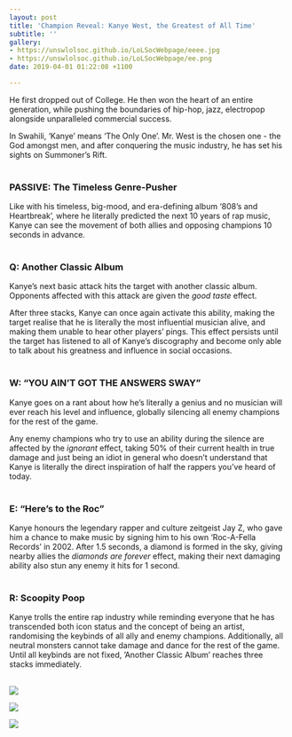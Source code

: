 ```yaml
---
layout: post
title: 'Champion Reveal: Kanye West, the Greatest of All Time'
subtitle: ''
gallery:
- https://unswlolsoc.github.io/LoLSocWebpage/eeee.jpg
- https://unswlolsoc.github.io/LoLSocWebpage/ee.png
date: 2019-04-01 01:22:08 +1100

---
```

He first dropped out of College. He then won the heart of an entire generation, while pushing the boundaries of hip-hop, jazz, electropop alongside unparalleled commercial success.

In Swahili, ‘Kanye’ means ‘The Only One’. Mr. West is the chosen one - the God amongst men, and after conquering the music industry, he has set his sights on Summoner’s Rift.
<br> <br>

### **PASSIVE: The Timeless Genre-Pusher**

Like with his timeless, big-mood, and era-defining album ‘808’s and Heartbreak’, where he literally predicted the next 10 years of rap music, Kanye can see the movement of both allies and opposing champions 10 seconds in advance.
<br> <br>

### **Q: Another Classic Album**

Kanye’s next basic attack hits the target with another classic album. Opponents affected with this attack are given the _good taste_ effect.

After three stacks, Kanye can once again activate this ability, making the target realise that he is literally the most influential musician alive, and making them unable to hear other players’ pings. This effect persists until the target has listened to all of Kanye’s discography and become only able to talk about his greatness and influence in social occasions.
<br> <br>

### **W: “YOU AIN’T GOT THE ANSWERS SWAY”**

Kanye goes on a rant about how he’s literally a genius and no musician will ever reach his level and influence, globally silencing all enemy champions for the rest of the game.

Any enemy champions who try to use an ability during the silence are affected by the _ignorant_ effect, taking 50% of their current health in true damage and just being an idiot in general who doesn’t understand that Kanye is literally the direct inspiration of half the rappers you’ve heard of today.
<br> <br>

### **E: “Here’s to the Roc”**

Kanye honours the legendary rapper and culture zeitgeist Jay Z, who gave him a chance to make music by signing him to his own ‘Roc-A-Fella Records’ in 2002. After 1.5 seconds, a diamond is formed in the sky, giving nearby allies the _diamonds are forever_ effect, making their next damaging ability also stun any enemy it hits for 1 second. <br> <br>

### **R: Scoopity Poop**

Kanye trolls the entire rap industry while reminding everyone that he has transcended both icon status and the concept of being an artist, randomising the keybinds of all ally and enemy champions. Additionally, all neutral monsters cannot take damage and dance for the rest of the game. Until all keybinds are not fixed, ’Another Classic Album’ reaches three stacks immediately.
<br> <br>

![](https://unswlolsoc.github.io/LoLSocWebpage/uploads/ee.png)

![](https://unswlolsoc.github.io/LoLSocWebpage/uploads/eee.png)

![](https://unswlolsoc.github.io/LoLSocWebpage/uploads/eeee.jpg)